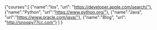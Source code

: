 {"courses":[
{"name":"Ios",
"url": "https://developer.apple.com/search/"},
{"name":"Python",
"url":"https://www.python.org/"},
{"name":"Java",
"url":"https://www.oracle.com/java/"},
{"name":"Blog",
"url": "http://snoopy77cc.com"}
]
}
